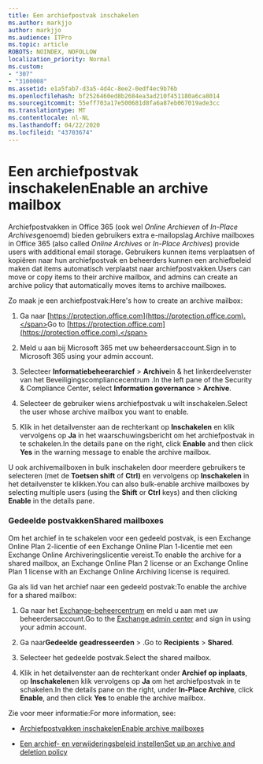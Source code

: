 ```yaml
---
title: Een archiefpostvak inschakelen
ms.author: markjjo
author: markjjo
ms.audience: ITPro
ms.topic: article
ROBOTS: NOINDEX, NOFOLLOW
localization_priority: Normal
ms.custom:
- "307"
- "3100008"
ms.assetid: e1a5fab7-d3a5-4d4c-8ee2-0edf4ec9b76b
ms.openlocfilehash: bf2526460ed8b2684ea3ad210f451180a6ca8014
ms.sourcegitcommit: 55eff703a17e500681d8fa6a87eb067019ade3cc
ms.translationtype: MT
ms.contentlocale: nl-NL
ms.lasthandoff: 04/22/2020
ms.locfileid: "43703674"
---
```

# <a name="enable-an-archive-mailbox"></a><span data-ttu-id="b5fcb-102">Een archiefpostvak inschakelen</span><span class="sxs-lookup"><span data-stu-id="b5fcb-102">Enable an archive mailbox</span></span>

<span data-ttu-id="b5fcb-103">Archiefpostvakken in Office 365 (ook wel *Online Archieven* of *In-Place Archives*genoemd) bieden gebruikers extra e-mailopslag.</span><span class="sxs-lookup"><span data-stu-id="b5fcb-103">Archive mailboxes in Office 365 (also called *Online Archives* or *In-Place Archives*) provide users with additional email storage.</span></span> <span data-ttu-id="b5fcb-104">Gebruikers kunnen items verplaatsen of kopiëren naar hun archiefpostvak en beheerders kunnen een archiefbeleid maken dat items automatisch verplaatst naar archiefpostvakken.</span><span class="sxs-lookup"><span data-stu-id="b5fcb-104">Users can move or copy items to their archive mailbox, and admins can create an archive policy that automatically moves items to archive mailboxes.</span></span>
  
<span data-ttu-id="b5fcb-105">Zo maak je een archiefpostvak:</span><span class="sxs-lookup"><span data-stu-id="b5fcb-105">Here's how to create an archive mailbox:</span></span>
  
1. <span data-ttu-id="b5fcb-106">Ga naar [https://protection.office.com](https://protection.office.com).</span><span class="sxs-lookup"><span data-stu-id="b5fcb-106">Go to [https://protection.office.com](https://protection.office.com).</span></span>

2. <span data-ttu-id="b5fcb-107">Meld u aan bij Microsoft 365 met uw beheerdersaccount.</span><span class="sxs-lookup"><span data-stu-id="b5fcb-107">Sign in to Microsoft 365 using your admin account.</span></span>

3. <span data-ttu-id="b5fcb-108">Selecteer **Informatiebeheerarchief** \> **Archive**in &amp; het linkerdeelvenster van het Beveiligingscompliancecentrum .</span><span class="sxs-lookup"><span data-stu-id="b5fcb-108">In the left pane of the Security &amp; Compliance Center, select **Information governance** \> **Archive**.</span></span>

4. <span data-ttu-id="b5fcb-109">Selecteer de gebruiker wiens archiefpostvak u wilt inschakelen.</span><span class="sxs-lookup"><span data-stu-id="b5fcb-109">Select the user whose archive mailbox you want to enable.</span></span>

5. <span data-ttu-id="b5fcb-110">Klik in het detailvenster aan de rechterkant op **Inschakelen** en klik vervolgens op **Ja** in het waarschuwingsbericht om het archiefpostvak in te schakelen.</span><span class="sxs-lookup"><span data-stu-id="b5fcb-110">In the details pane on the right, click **Enable** and then click **Yes** in the warning message to enable the archive mailbox.</span></span>

<span data-ttu-id="b5fcb-111">U ook archivemailboxen in bulk inschakelen door meerdere gebruikers te selecteren (met de **Toetsen shift** of **Ctrl)** en vervolgens op **Inschakelen** in het detailvenster te klikken.</span><span class="sxs-lookup"><span data-stu-id="b5fcb-111">You can also bulk-enable archive mailboxes by selecting multiple users (using the **Shift** or **Ctrl** keys) and then clicking **Enable** in the details pane.</span></span>
  
### <a name="shared-mailboxes"></a><span data-ttu-id="b5fcb-112">Gedeelde postvakken</span><span class="sxs-lookup"><span data-stu-id="b5fcb-112">Shared mailboxes</span></span>

<span data-ttu-id="b5fcb-113">Om het archief in te schakelen voor een gedeeld postvak, is een Exchange Online Plan 2-licentie of een Exchange Online Plan 1-licentie met een Exchange Online Archiveringslicentie vereist.</span><span class="sxs-lookup"><span data-stu-id="b5fcb-113">To enable the archive for a shared mailbox, an Exchange Online Plan 2 license or an Exchange Online Plan 1 license with an Exchange Online Archiving license is required.</span></span>  

<span data-ttu-id="b5fcb-114">Ga als lid van het archief naar een gedeeld postvak:</span><span class="sxs-lookup"><span data-stu-id="b5fcb-114">To enable the archive for a shared mailbox:</span></span>

1. <span data-ttu-id="b5fcb-115">Ga naar het [Exchange-beheercentrum](https://outlook.office365.com/ecp) en meld u aan met uw beheerdersaccount.</span><span class="sxs-lookup"><span data-stu-id="b5fcb-115">Go to the [Exchange admin center](https://outlook.office365.com/ecp) and sign in using your admin account.</span></span>

2. <span data-ttu-id="b5fcb-116">Ga naar**Gedeelde** **geadresseerden** > .</span><span class="sxs-lookup"><span data-stu-id="b5fcb-116">Go to **Recipients** > **Shared**.</span></span>

3. <span data-ttu-id="b5fcb-117">Selecteer het gedeelde postvak.</span><span class="sxs-lookup"><span data-stu-id="b5fcb-117">Select the shared mailbox.</span></span>

4. <span data-ttu-id="b5fcb-118">Klik in het detailvenster aan de rechterkant onder **Archief op inplaats**, op **Inschakelen**en klik vervolgens op **Ja** om het archiefpostvak in te schakelen.</span><span class="sxs-lookup"><span data-stu-id="b5fcb-118">In the details pane on the right, under **In-Place Archive**, click **Enable**, and then click **Yes** to enable the archive mailbox.</span></span>

<span data-ttu-id="b5fcb-119">Zie voor meer informatie:</span><span class="sxs-lookup"><span data-stu-id="b5fcb-119">For more information, see:</span></span>
  
- [<span data-ttu-id="b5fcb-120">Archiefpostvakken inschakelen</span><span class="sxs-lookup"><span data-stu-id="b5fcb-120">Enable archive mailboxes</span></span>](https://docs.microsoft.com/office365/securitycompliance/enable-archive-mailboxes)

- [<span data-ttu-id="b5fcb-121">Een archief- en verwijderingsbeleid instellen</span><span class="sxs-lookup"><span data-stu-id="b5fcb-121">Set up an archive and deletion policy</span></span>](https://docs.microsoft.com//office365/securitycompliance/set-up-an-archive-and-deletion-policy-for-mailboxes)
